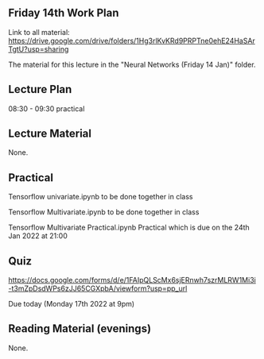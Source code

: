 Friday 14th Work Plan
----------------

Link to all material: https://drive.google.com/drive/folders/1Hg3rlKvKRd9PRPTne0ehE24HaSArTgtU?usp=sharing

The material for this lecture in the "Neural Networks (Friday 14 Jan)" folder.

Lecture Plan
------------

08:30 - 09:30 practical

Lecture Material
----------------

None.

Practical
---------

Tensorflow univariate.ipynb to be done together in class

Tensorflow Multivariate.ipynb to be done together in class

Tensorflow Multivariate Practical.ipynb Practical which is due on the 24th Jan 2022 at 21:00

Quiz
----

https://docs.google.com/forms/d/e/1FAIpQLScMx6sjERnwh7szrMLRW1Mi3i-t3mZpDsdWPs6zJJ65CGXpbA/viewform?usp=pp_url

Due today (Monday 17th 2022 at 9pm)

Reading Material (evenings)
-----------------

None.
